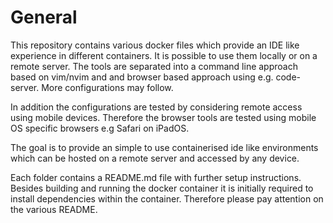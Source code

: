 # General

This repository contains various docker files which provide an IDE like experience in different containers. It is possible to use them locally or on a remote server. 
The tools are separated into a command line approach based on vim/nvim and and browser based approach using e.g. code-server. 
More configurations may follow. 

In addition the configurations are tested by considering remote access using mobile devices. Therefore the browser tools are tested using mobile OS specific browsers 
e.g Safari on iPadOS. 

The goal is to provide an simple to use containerised ide like environments which can be hosted on a remote server and accessed by any device.

Each folder contains a README.md file with further setup instructions. Besides building and running the docker container
it is initially required to install dependencies within the container. Therefore please pay attention on the various README.
